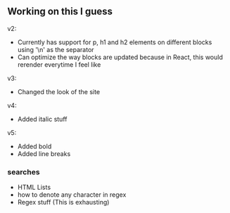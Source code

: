 ## Working on this I guess

v2:
- Currently has support for p, h1 and h2 elements on different blocks using '\n' as the separator
- Can optimize the way blocks are updated because in React, this would rerender everytime I feel like

v3:
- Changed the look of the site

v4:
- Added italic stuff

v5:
- Added bold
- Added line breaks


### searches
- HTML Lists
- how to denote any character in regex
- Regex stuff (This is exhausting)
